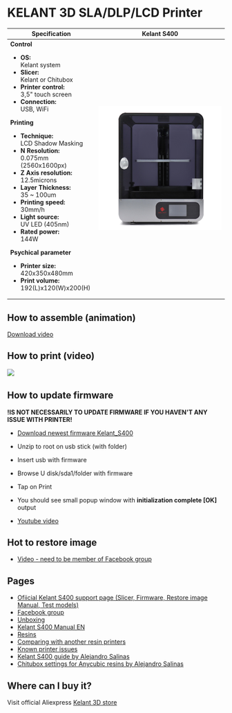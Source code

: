 # KELANT 3D SLA/DLP/LCD Printer

Specification | Kelant S400
-- | --
**Control** <ul><li>**OS:** <br> Kelant system</li><li>**Slicer:** <br> Kelant or Chitubox</li><li>**Printer control:** <br> 3,5" touch screen</li><li>**Connection:** <br> USB, WiFi</li></ul> **Printing** <ul><li>**Technique:** <br> LCD Shadow Masking</li><li>**N Resolution:** <br> 0.075mm (2560x1600px)</li><li>**Z Axis resolution:** <br> 12.5microns</li><li>**Layer Thickness:** <br> 35 ~ 100um</li><li>**Printing speed:** <br> 30mm/h</li><li>**Light source:** <br> UV LED (405nm)</li><li>**Rated power:** <br> 144W</li></ul> **Psychical parameter** <ul><li>**Printer size:** <br> 420x350x480mm</li><li>**Print volume:** <br> 192(L)x120(W)x200(H)</li></ul>  | ![](https://github.com/Kelant3D/Kelant-S400/blob/master/web/kelant3d.jpg)

## How to assemble (animation)
[Download video](https://github.com/Kelant3D/Kelant-S400/blob/master/web/video/s400-assemble.mp4)

## How to print (video)
[![](https://img.youtube.com/vi/tZRK0-5ZPNM/maxresdefault.jpg)](https://www.youtube.com/watch?v=tZRK0-5ZPNM)

## How to update firmware
**!IS NOT NECESSARILY TO UPDATE FIRMWARE IF YOU HAVEN'T ANY ISSUE WITH PRINTER!**
* [Download newest firmware Kelant_S400](http://www.kelandi.cn/s400zl)
* Unzip to root on usb stick (with folder)
* Insert usb with firmware
* Browse U disk/sda1/folder with firmware
* Tap on Print
* You should see small popup window with **initialization complete [OK]** output

* [Youtube video](https://www.youtube.com/watch?v=Zm_BnBuTmLU)

## Hot to restore image
* [Video - need to be member of Facebook group](https://www.facebook.com/groups/KelantOfficial/permalink/1135965576602390/)

## Pages
* [Ofiicial Kelant S400 support page (Slicer, Firmware, Restore image Manual, Test models)](http://www.kelandi.cn/s400zl)
* [Facebook group](https://www.facebook.com/groups/1014915198707429/)
* [Unboxing](https://github.com/Kelant3D/Kelant-S400/blob/master/docs/unboxing.md)
* [Kelant S400 Manual EN](https://github.com/Kelant3D/Kelant-S400/blob/master/web/manuals/Kelant-Combat-S400-Manual.pdf)
* [Resins](https://github.com/Kelant3D/Kelant-S400/blob/master/docs/resin.md)
* [Comparing with another resin printers](https://github.com/Kelant3D/Kelant-S400/blob/master/docs/comparing.md)
* [Known printer issues](https://github.com/Kelant3D/Kelant-S400/blob/master/docs/known-issues.md)
* [Kelant S400 guide by Alejandro Salinas](https://loneacoustic.wixsite.com/kelant/kelant-s400)
* [Chitubox settings for Anycubic resins by Alejandro Salinas](https://github.com/Kelant3D/Kelant-S400/blob/master/web/chitubox/Kelant_S400_All.cfg)

## Where can I buy it?
Visit official Aliexpress [Kelant 3D store](https://kelant.aliexpress.com/store/4503053)
